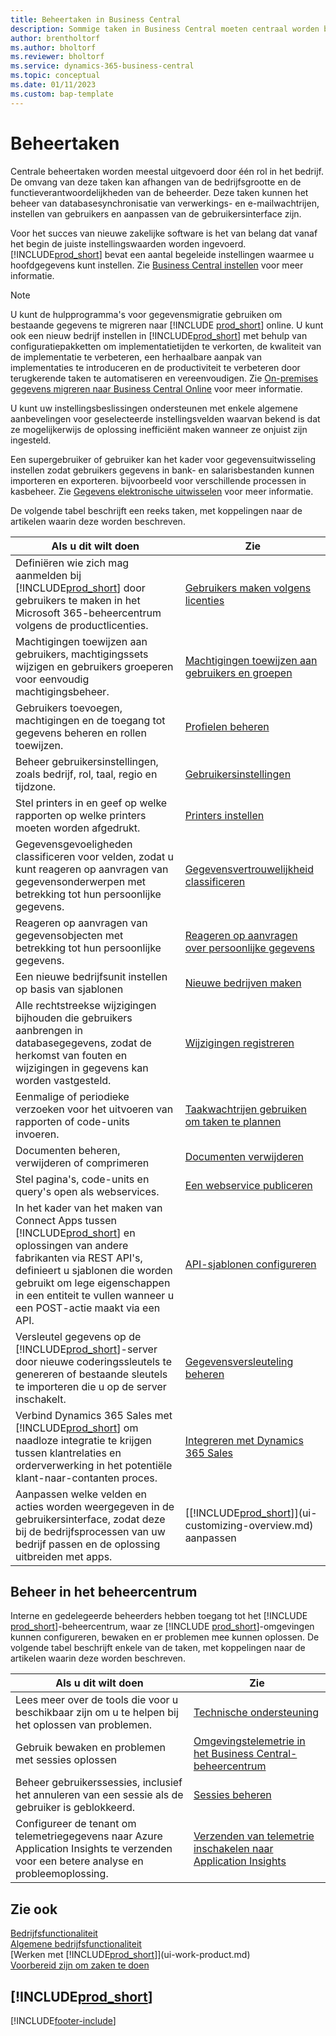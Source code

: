 ```yaml
---
title: Beheertaken in Business Central
description: Sommige taken in Business Central moeten centraal worden beheerd en ingesteld. Zie om welke taken het gaat en wat u hiermee doet.
author: brentholtorf
ms.author: bholtorf
ms.reviewer: bholtorf
ms.service: dynamics-365-business-central
ms.topic: conceptual
ms.date: 01/11/2023
ms.custom: bap-template
---
```

# Beheertaken

Centrale beheertaken worden meestal uitgevoerd door één rol in het bedrijf. De omvang van deze taken kan afhangen van de bedrijfsgrootte en de functieverantwoordelijkheden van de beheerder. Deze taken kunnen het beheer van databasesynchronisatie van verwerkings- en e-mailwachtrijen, instellen van gebruikers en aanpassen van de gebruikersinterface zijn.  

Voor het succes van nieuwe zakelijke software is het van belang dat vanaf het begin de juiste instellingswaarden worden ingevoerd. [!INCLUDE[prod_short](includes/prod_short.md)] bevat een aantal begeleide instellingen waarmee u hoofdgegevens kunt instellen. Zie [Business Central instellen](setup.md) voor meer informatie.

> [!NOTE]
> U kunt de hulpprogramma's voor gegevensmigratie gebruiken om bestaande gegevens te migreren naar [!INCLUDE [prod_short](includes/prod_short.md)] online. U kunt ook een nieuw bedrijf instellen in [!INCLUDE[prod_short](includes/prod_short.md)] met behulp van configuratiepakketten om implementatietijden te verkorten, de kwaliteit van de implementatie te verbeteren, een herhaalbare aanpak van implementaties te introduceren en de productiviteit te verbeteren door terugkerende taken te automatiseren en vereenvoudigen. Zie [On-premises gegevens migreren naar Business Central Online](/dynamics365/business-central/dev-itpro/administration/migrate-data) voor meer informatie.

U kunt uw instellingsbeslissingen ondersteunen met enkele algemene aanbevelingen voor geselecteerde instellingsvelden waarvan bekend is dat ze mogelijkerwijs de oplossing inefficiënt maken wanneer ze onjuist zijn ingesteld.  

Een supergebruiker of gebruiker kan het kader voor gegevensuitwisseling instellen zodat gebruikers gegevens in bank- en salarisbestanden kunnen importeren en exporteren. bijvoorbeeld voor verschillende processen in kasbeheer. Zie [Gegevens elektronische uitwisselen](across-data-exchange.md) voor meer informatie.

De volgende tabel beschrijft een reeks taken, met koppelingen naar de artikelen waarin deze worden beschreven.  

|**Als u dit wilt doen**|**Zie**|  
|------------|-------------|
|Definiëren wie zich mag aanmelden bij [!INCLUDE[prod_short](includes/prod_short.md)] door gebruikers te maken in het Microsoft 365-beheercentrum volgens de productlicenties.|[Gebruikers maken volgens licenties](ui-how-users-permissions.md)|
|Machtigingen toewijzen aan gebruikers, machtigingssets wijzigen en gebruikers groeperen voor eenvoudig machtigingsbeheer.|[Machtigingen toewijzen aan gebruikers en groepen](ui-how-users-permissions.md)|
|Gebruikers toevoegen, machtigingen en de toegang tot gegevens beheren en rollen toewijzen.|[Profielen beheren](admin-users-profiles-roles.md)|
|Beheer gebruikersinstellingen, zoals bedrijf, rol, taal, regio en tijdzone.|[Gebruikersinstellingen](admin-manage-user-settings-preferences.md)|
|Stel printers in en geef op welke rapporten op welke printers moeten worden afgedrukt.|[Printers instellen](ui-specify-printer-selection-reports.md)|
|Gegevensgevoeligheden classificeren voor velden, zodat u kunt reageren op aanvragen van gegevensonderwerpen met betrekking tot hun persoonlijke gegevens.|[Gegevensvertrouwelijkheid classificeren](admin-classifying-data-sensitivity.md)|
|Reageren op aanvragen van gegevensobjecten met betrekking tot hun persoonlijke gegevens.|[Reageren op aanvragen over persoonlijke gegevens](admin-responding-to-requests-about-personal-data.md)|
|Een nieuwe bedrijfsunit instellen op basis van sjablonen|[Nieuwe bedrijven maken](about-new-company.md)|
|Alle rechtstreekse wijzigingen bijhouden die gebruikers aanbrengen in databasegegevens, zodat de herkomst van fouten en wijzigingen in gegevens kan worden vastgesteld.|[Wijzigingen registreren](across-log-changes.md)|  
|Eenmalige of periodieke verzoeken voor het uitvoeren van rapporten of code-units invoeren.|[Taakwachtrijen gebruiken om taken te plannen](admin-job-queues-schedule-tasks.md)|  
|Documenten beheren, verwijderen of comprimeren|[Documenten verwijderen](admin-manage-documents.md)|  
|Stel pagina's, code-units en query's open als webservices.|[Een webservice publiceren](across-how-publish-web-service.md)|
|In het kader van het maken van Connect Apps tussen [!INCLUDE[prod_short](includes/prod_short.md)] en oplossingen van andere fabrikanten via REST API's, definieert u sjablonen die worden gebruikt om lege eigenschappen in een entiteit te vullen wanneer u een POST-actie maakt via een API.|[API-sjablonen configureren](admin-configuring-api-template.md)|
|Versleutel gegevens op de [!INCLUDE[prod_short](includes/prod_short.md)]-server door nieuwe coderingssleutels te genereren of bestaande sleutels te importeren die u op de server inschakelt.|[Gegevensversleuteling beheren](admin-manage-data-encryption.md)|
|Verbind Dynamics 365 Sales met [!INCLUDE[prod_short](includes/prod_short.md)] om naadloze integratie te krijgen tussen klantrelaties en orderverwerking in het potentiële klant-naar-contanten proces.|[Integreren met Dynamics 365 Sales](admin-prepare-dynamics-365-for-sales-for-integration.md)|
|Aanpassen welke velden en acties worden weergegeven in de gebruikersinterface, zodat deze bij de bedrijfsprocessen van uw bedrijf passen en de oplossing uitbreiden met apps.|[[!INCLUDE[prod_short](includes/prod_short.md)]](ui-customizing-overview.md) aanpassen|

## Beheer in het beheercentrum

Interne en gedelegeerde beheerders hebben toegang tot het [!INCLUDE [prod_short](includes/prod_short.md)]-beheercentrum, waar ze [!INCLUDE [prod_short](includes/prod_short.md)]-omgevingen kunnen configureren, bewaken en er problemen mee kunnen oplossen. De volgende tabel beschrijft enkele van de taken, met koppelingen naar de artikelen waarin deze worden beschreven.  

|**Als u dit wilt doen**|**Zie**|  
|------------|-------------|
|Lees meer over de tools die voor u beschikbaar zijn om u te helpen bij het oplossen van problemen.|[Technische ondersteuning](/dynamics365/business-central/dev-itpro/technical-support)|
|Gebruik bewaken en problemen met sessies oplossen|[Omgevingstelemetrie in het Business Central-beheercentrum](/dynamics365/business-central/dev-itpro/administration/tenant-admin-center-telemetry)|
|Beheer gebruikerssessies, inclusief het annuleren van een sessie als de gebruiker is geblokkeerd.|[Sessies beheren](/dynamics365/business-central/dev-itpro/administration/tenant-admin-center-manage-sessions)|
|Configureer de tenant om telemetriegegevens naar Azure Application Insights te verzenden voor een betere analyse en probleemoplossing.|[Verzenden van telemetrie inschakelen naar Application Insights](/dynamics365/business-central/dev-itpro/administration/telemetry-enable-application-insights)|

## Zie ook

[Bedrijfsfunctionaliteit](across-business-functionality.md)  
[Algemene bedrijfsfunctionaliteit](ui-across-business-areas.md)  
[Werken met [!INCLUDE[prod_short](includes/prod_short.md)]](ui-work-product.md)  
[Voorbereid zijn om zaken te doen](ui-get-ready-business.md)  

## [!INCLUDE[prod_short](includes/free_trial_md.md)]  


[!INCLUDE[footer-include](includes/footer-banner.md)]

